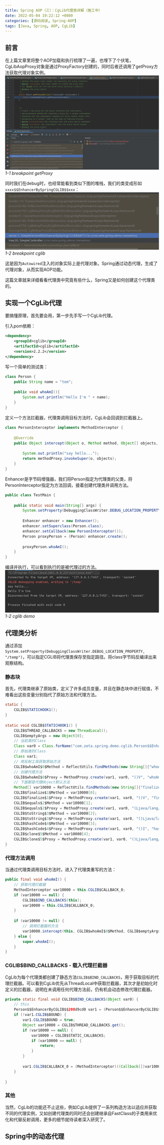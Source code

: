 ```yaml
---
title: Spring AOP（三）：CgLib代理类详解（施工中）
date: 2022-05-04 19:22:12 +0800
categories: [源码阅读, Spring-AOP]
tags: [Java, Spring, AOP, CgLib]
---
```


## 前言
在上篇文章里将整个AOP加载和执行梳理了一遍，也埋下了个伏笔，CgLibAopProxy对象是通过ProxyFactory创建的，同时后者还调用了getProxy方法获取代理对象实例。
![1-1 breakpoint_getProxy](/assets/img/20220425/breakpoint_getProxy.png)_1-1 breakpoint getProxy_

同时我们在debug时，也经常能看到类似下图的堆栈，我们的类变成形如`xxxx$$EnhancerBySpringCGLIB$$xxx`：
![1-2 breakpoint_cglib](/assets/img/20220504/breakpoint_cglib.png)_1-2 breakpoint cglib_

这是因为`Autowired`注入的对象实际上是代理对象。Spring通过动态代理，生成了代理对象，从而实现AOP功能。

这篇文章就来详细看看代理类中究竟有些什么，Spring又是如何创建这个代理类的。

## 实现一个CgLib代理
要搞懂原理，首先要会用，第一步先手写一个CgLib代理。

引入pom依赖：
```xml
<dependency>
    <groupId>cglib</groupId>
    <artifactId>cglib</artifactId>
    <version>2.2.2</version>
</dependency>
```

写一个简单的测试类：
```java
class Person {
    public String name = "tom";

    public void whoAmI(){
        System.out.println("Hello I'm " + name);
    }
}
```

定义一个方法拦截器，代理类调用目标方法时，CgLib会回调到拦截器上。
```java
class PersonInterceptor implements MethodInterceptor {

    @Override
    public Object intercept(Object o, Method method, Object[] objects, MethodProxy methodProxy) throws Throwable {

        System.out.println("say hello...");
        return methodProxy.invokeSuper(o, objects);
    }
}
```

Enhancer是字节码增强器，我们将Person指定为代理类的父类，将PersonInterceptor指定为方法回调，接着创建代理类并调用方法。
```java
public class TestMain {

    public static void main(String[] args) {
        System.setProperty(DebuggingClassWriter.DEBUG_LOCATION_PROPERTY, "/temp");

        Enhancer enhancer = new Enhancer();
        enhancer.setSuperclass(Person.class);
        enhancer.setCallback(new PersonInterceptor());
        Person proxyPerson = (Person) enhancer.create();

        proxyPerson.whoAmI();
    }
}
```

编译并执行，可以看到执行的是被代理过的方法。
![2-1 cglib_demo](/assets/img/20220504/cglib_demo.png)_1-2 cglib demo_

## 代理类分析

通过添加`System.setProperty(DebuggingClassWriter.DEBUG_LOCATION_PROPERTY, "/temp")`，可以指定CGLIB将代理类保存至指定路径。将class字节码反编译出来观察结构。

### 静态块
首先，代理类继承了原始类，定义了许多成员变量，并且在静态块中进行赋值，不难看出这些变量分别指代了原始方法和代理方法。
```java
static {
    CGLIB$STATICHOOK1();
}

static void CGLIB$STATICHOOK1() {
    CGLIB$THREAD_CALLBACKS = new ThreadLocal();
    CGLIB$emptyArgs = new Object[0];
    // 当前类的Class
    Class var0 = Class.forName("com.zeta.spring.demo.cglib.Person$$EnhancerByCGLIB$$208d9cd0");
    // 原始类的Class
    Class var1;
    // 用反射工具获取原始方法
    CGLIB$whoAmI$0$Method = ReflectUtils.findMethods(new String[]{"whoAmI", "()V"}, (var1 = Class.forName("com.zeta.spring.demo.cglib.Person")).getDeclaredMethods())[0];
    // 创建代理方法
    CGLIB$whoAmI$0$Proxy = MethodProxy.create(var1, var0, "()V", "whoAmI", "CGLIB$whoAmI$0");
    // 下面都是代理Object默认方法
    Method[] var10000 = ReflectUtils.findMethods(new String[]{"finalize", "()V", "equals", "(Ljava/lang/Object;)Z", "toString", "()Ljava/lang/String;", "hashCode", "()I", "clone", "()Ljava/lang/Object;"}, (var1 = Class.forName("java.lang.Object")).getDeclaredMethods());
    CGLIB$finalize$1$Method = var10000[0];
    CGLIB$finalize$1$Proxy = MethodProxy.create(var1, var0, "()V", "finalize", "CGLIB$finalize$1");
    CGLIB$equals$2$Method = var10000[1];
    CGLIB$equals$2$Proxy = MethodProxy.create(var1, var0, "(Ljava/lang/Object;)Z", "equals", "CGLIB$equals$2");
    CGLIB$toString$3$Method = var10000[2];
    CGLIB$toString$3$Proxy = MethodProxy.create(var1, var0, "()Ljava/lang/String;", "toString", "CGLIB$toString$3");
    CGLIB$hashCode$4$Method = var10000[3];
    CGLIB$hashCode$4$Proxy = MethodProxy.create(var1, var0, "()I", "hashCode", "CGLIB$hashCode$4");
    CGLIB$clone$5$Method = var10000[4];
    CGLIB$clone$5$Proxy = MethodProxy.create(var1, var0, "()Ljava/lang/Object;", "clone", "CGLIB$clone$5");
}
```

### 代理方法调用
当通过代理类调用目标方法时，进入了代理类重写的方法：
``` java
public final void whoAmI() {
    // 获取代理拦截器
    MethodInterceptor var10000 = this.CGLIB$CALLBACK_0;
    if (var10000 == null) {
        CGLIB$BIND_CALLBACKS(this);
        var10000 = this.CGLIB$CALLBACK_0;
    }

    if (var10000 != null) {
        // 调用拦截器的方法
        var10000.intercept(this, CGLIB$whoAmI$0$Method, CGLIB$emptyArgs, CGLIB$whoAmI$0$Proxy);
    } else {
        super.whoAmI();
    }
}
```

### CGLIB$BIND_CALLBACKS - 载入代理拦截器

CgLib为每个代理类都创建了静态方法`CGLIB$BIND_CALLBACKS`，用于获取目标的代理拦截器。可以看到CgLib优先从ThreadLocal中获取拦截器，其次才是初始化时定义的拦截器，说明在未调用任何代理方法前，仍有机会动态修改代理拦截器。
``` java
private static final void CGLIB$BIND_CALLBACKS(Object var0) {
    // this
    Person$$EnhancerByCGLIB$$208d9cd0 var1 = (Person$$EnhancerByCGLIB$$208d9cd0)var0;
    if (!var1.CGLIB$BOUND) {
        var1.CGLIB$BOUND = true;
        Object var10000 = CGLIB$THREAD_CALLBACKS.get();
        if (var10000 == null) {
            var10000 = CGLIB$STATIC_CALLBACKS;
            if (var10000 == null) {
                return;
            }
        }

        var1.CGLIB$CALLBACK_0 = (MethodInterceptor)((Callback[])var10000)[0];
    }

}
```

### 其他

当然，CgLib的功能还不止这些，例如CgLib提供了一系列构造方法以适应并获取不同的代理实例，又如创建代理类的同时还会创建继承自FastClass的子类用来优化和代替反射调用，更多的细节就待读者深入研究了。

## Spring中的动态代理


